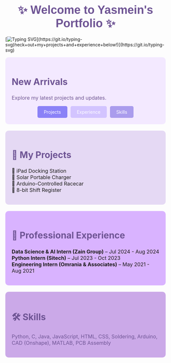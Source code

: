 <div style="font-family: Arial, sans-serif; color: #6E5494; text-align: center; margin: 20px 0;">
  <h1 style="font-size: 36px; font-weight: bold; margin-bottom: 10px;">✨ Welcome to Yasmein's Portfolio ✨</h1>
</div>

[![Typing SVG](https://readme-typing-svg.demolab.com?font=Playwrite+Colombia+Guides&weight=500&duration=2000&pause=250&color=8B82F7&center=true&vCenter=true&multiline=true&repeat=false&width=800&height=100&lines=+Hi+there!+I'm+Yasmein+Asfour;+an+Electrical+Engineering+major+with+a+minor+in+Computer+Science;Check+out+my+projects+and+experience+below!)](https://git.io/typing-svg)heck+out+my+projects+and+experience+below!)](https://git.io/typing-svg)
    


<!-- New Arrivals Section -->
<div style="background-color: #F3E9FF; padding: 20px; border-radius: 10px; margin-bottom: 20px;">
  <h2 style="font-size: 28px; color: #6E5494;">New Arrivals</h2>
  <p style="font-size: 16px; color: #6E5494;">Explore my latest projects and updates.</p>
  <div style="display: flex; justify-content: center; gap: 10px;">
    <a href="#projects" style="background-color: #8B82F7; color: white; padding: 10px 20px; text-decoration: none; border-radius: 5px;">Projects</a>
    <a href="#experience" style="background-color: #D3C4FF; color: white; padding: 10px 20px; text-decoration: none; border-radius: 5px;">Experience</a>
    <a href="#skills" style="background-color: #AA9CED; color: white; padding: 10px 20px; text-decoration: none; border-radius: 5px;">Skills</a>
  </div>
</div>

<!-- Projects Section -->
<div id="projects" style="background-color: #E5D9F4; padding: 20px; border-radius: 10px; margin-bottom: 20px;">
  <h2 style="font-size: 28px; color: #6E5494;">🚀 My Projects</h2>
  <ul style="list-style: none; padding: 0; text-align: left; font-size: 16px;">
    <li>🌟 iPad Docking Station</li>
    <li>🌟 Solar Portable Charger</li>
    <li>🌟 Arduino-Controlled Racecar</li>
    <li>🌟 8-bit Shift Register</li>
  </ul>
</div>

<!-- Experience Section -->
<div id="experience" style="background-color: #D9B3FF; padding: 20px; border-radius: 10px; margin-bottom: 20px;">
  <h2 style="font-size: 28px; color: #6E5494;">💼 Professional Experience</h2>
  <ul style="list-style: none; padding: 0; text-align: left; font-size: 16px;">
    <li><strong>Data Science & AI Intern (Zain Group)</strong> – Jul 2024 - Aug 2024</li>
    <li><strong>Python Intern (Sitech)</strong> – Jul 2023 - Oct 2023</li>
    <li><strong>Engineering Intern (Omrania & Associates)</strong> – May 2021 - Aug 2021</li>
  </ul>
</div>

<!-- Skills Section -->
<div id="skills" style="background-color: #CBA9E8; padding: 20px; border-radius: 10px; margin-bottom: 20px;">
  <h2 style="font-size: 28px; color: #6E5494;">🛠 Skills</h2>
  <p style="font-size: 16px; color: #6E5494;">
    Python, C, Java, JavaScript, HTML, CSS, Soldering, Arduino, CAD (Onshape), MATLAB, PCB Assembly
  </p>
</div>
